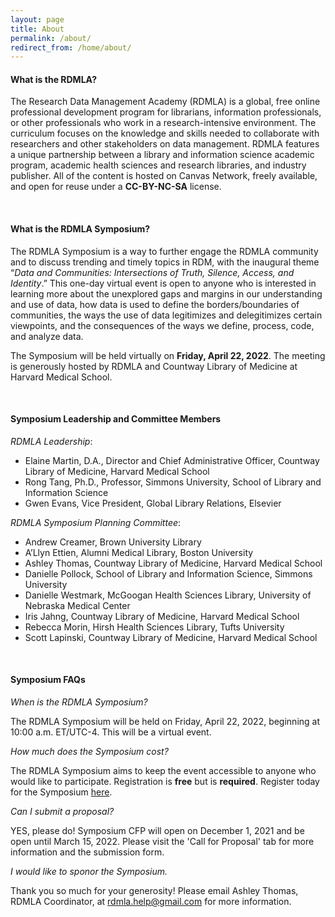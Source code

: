```yaml
---
layout: page
title: About
permalink: /about/
redirect_from: /home/about/
---
```


#### What is the RDMLA?

The Research Data Management Academy (RDMLA) is a global, free online professional development program for librarians, information professionals, or other professionals who work in a research-intensive environment. The curriculum focuses on the knowledge and skills needed to collaborate with researchers and other stakeholders on data management. RDMLA features a unique partnership between a library and information science academic program, academic health sciences and research libraries, and industry publisher. All of the content is hosted on Canvas Network, freely available, and open for reuse under a **CC-BY-NC-SA** license.

<br>

#### What is the RDMLA Symposium?

The RDMLA Symposium is a way to further engage the RDMLA community and to discuss trending and timely topics in RDM, with the inaugural theme “_Data and Communities: Intersections of Truth, Silence, Access, and Identity_.” This one-day virtual event is open to anyone who is interested in learning more about the unexplored gaps and margins in our understanding and use of data, how data is used to define the borders/boundaries of communities, the ways the use of data legitimizes and delegitimizes certain viewpoints, and the consequences of the ways we define, process, code, and analyze data.

The Symposium will be held virtually on **Friday, April 22, 2022**. The meeting is generously hosted by RDMLA and Countway Library of Medicine at Harvard Medical School. 

<br>

#### Symposium Leadership and Committee Members

*RDMLA Leadership*: 
  - Elaine Martin, D.A., Director and Chief Administrative Officer, Countway Library of Medicine, Harvard Medical School
  - Rong Tang, Ph.D., Professor, Simmons University, School of Library and Information Science
  - Gwen Evans, Vice President, Global Library Relations, Elsevier

*RDMLA Symposium Planning Committee*:
  - Andrew Creamer, Brown University Library
  - A’Llyn Ettien, Alumni Medical Library, Boston University
  - Ashley Thomas, Countway Library of Medicine, Harvard Medical School
  - Danielle Pollock, School of Library and Information Science, Simmons University
  - Danielle Westmark, McGoogan Health Sciences Library, University of Nebraska Medical Center
  - Iris Jahng, Countway Library of Medicine, Harvard Medical School
  - Rebecca Morin, Hirsh Health Sciences Library, Tufts University
  - Scott Lapinski, Countway Library of Medicine, Harvard Medical School

<br>

#### Symposium FAQs

*When is the RDMLA Symposium?* 

The RDMLA Symposium will be held on Friday, April 22, 2022, beginning at 10:00 a.m. ET/UTC-4. This will be a virtual event. 

*How much does the Symposium cost?* 

The RDMLA Symposium aims to keep the event accessible to anyone who would like to participate. Registration is **free** but is **required**. Register today for the Symposium <a href="https://whova.com/portal/registration/rdmla_202108/" target="_blank">here</a>.

*Can I submit a proposal?*

YES, please do! Symposium CFP will open on December 1, 2021 and be open until March 15, 2022. Please visit the 'Call for Proposal' tab for more information and the submission form.

*I would like to sponor the Symposium.*

Thank you so much for your generosity! Please email Ashley Thomas, RDMLA Coordinator, at rdmla.help@gmail.com for more information.

